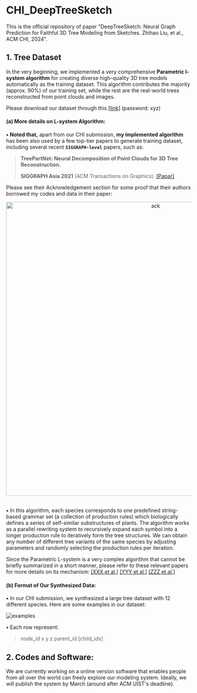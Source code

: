 # CHI_DeepTreeSketch

This is the official repository of paper "DeepTreeSketch: Neural Graph Prediction for Faithful 3D Tree Modeling from Sketches. Zhihao Liu, et al., ACM CHI, 2024".

## 1. Tree Dataset
In the very beginning, we implemented a very comprehensive **Parametric l-system algorithm** for creating diverse high-quality 3D tree models automatically as the training dataset. 
This algorithm contributes the majority (approx. 90%) of our training set, while the rest are the real-world trees reconstructed from point clouds and images.

Please download our dataset through this [[link]](https://vcc.tech/research/2021/TreePartNet)  (password: xyz)

#### (a) More details on L-system Algorithm:
**$\bullet$ Noted that,** apart from our CHI submission, **my implemented algorithm** has been also used by a few top-tier papers to generate training dataset, including several recent **``SIGGRAPH-level``** papers, such as:

> **TreePartNet: Neural Decomposition of Point Clouds for 3D Tree Reconstruction.**
>
> **SIGGRAPH Asia 2021** (ACM Transactions on Graphics). [[Papar]](https://vcc.tech/research/2021/TreePartNet) 


Please see their Acknowledgement section for some proof that their authors borrowed my codes and data in their paper:

<div align=center>
<img src="https://github.com/RyuZhihao123/CHI_DeepTreeSketch/blob/main/Figures/0-ack.png" width = "800" alt="ack" align=center />
</div>
<br/>

**$\bullet$** In this algorithm, each species corresponds to one predefined string-based grammar set (a collection of production rules) which biologically defines a series of self-similar substructures of plants. 
The algorithm works as a parallel rewriting system to recursively expand each symbol into a longer production rule to iteratively form the tree structures.
We can obtain any number of different tree variants of the same species by adjusting parameters and randomly selecting the production rules per iteration. 

Since the Parametric L-system is a very complex algorithm that cannot be briefly summarized in a short manner, please refer to these relevant papers for more details on its mechanism:
[[XXX et al.]](https://vcc.tech/research/2021/TreePartNet)  [[YYY et al.]](https://vcc.tech/research/2021/TreePartNet) [[ZZZ et al.]](https://vcc.tech/research/2021/TreePartNet) 


#### (b) Format of Our Synthesized Data:
**$\bullet$** In our CHI submission, we synthesized a large tree dataset with 12 different species. Here are some examples in our dataset:

![examples](https://github.com/RyuZhihao123/CHI_DeepTreeSketch/blob/main/Figures/1-tree-exps-1.png)


**$\bullet$** Each row represent:

> node_id x y z parent_id [child_ids]


## 2. Codes and Software:

We are currently working on a online version software that enables people from all over the world can freely explore our modeling system.
Ideally, we will publish the system by March (around after ACM UIST's deadline).
